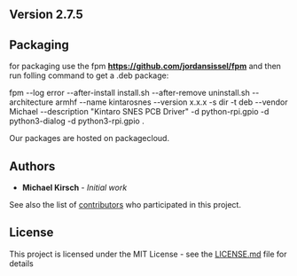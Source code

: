 ## Version 2.7.5


## Packaging

for packaging use the fpm **https://github.com/jordansissel/fpm** and then run folling command to get a .deb package: 

 fpm --log error --after-install install.sh --after-remove  uninstall.sh --architecture armhf --name kintarosnes --version x.x.x -s dir -t deb --vendor Michael --description "Kintaro SNES PCB Driver"  -d python-rpi.gpio -d python3-dialog -d python3-rpi.gpio .

Our packages are hosted on packagecloud.
 
 
## Authors

* **Michael Kirsch** - *Initial work*

See also the list of [contributors](https://github.com/michaelkirsch/contributors) who participated in this project.

## License

This project is licensed under the MIT License - see the [LICENSE.md](LICENSE.md) file for details

